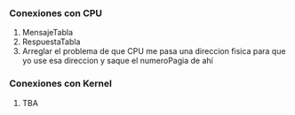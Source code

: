 ### Conexiones con CPU
1) MensajeTabla
2) RespuestaTabla
3) Arreglar el problema de que CPU me pasa una direccion fisica
para que yo use esa direccion y saque el numeroPagia de ahí

### Conexiones con Kernel
1) TBA